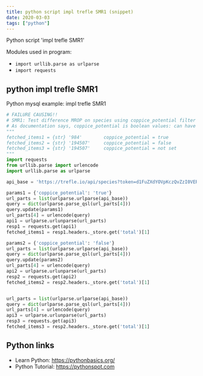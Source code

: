 ```yaml
---
title: python script impl trefle SMR1 (snippet)
date: 2020-03-03
tags: ["python"]
---
```

Python script 'impl trefle SMR1'


Modules used in program: 
* `import urllib.parse as urlparse`
* `import requests`

## python impl trefle SMR1

Python mysql example: impl trefle SMR1

```python
# FAILURE CAUSING!!
# SMR1: Test difference MROP on species using coppice_potential filter
# As documentation says, coppice_potential is boolean values: can have only true of false
"""
fetched_items1 = {str} '984'        coppice_potential = true
fetched_items2 = {str} '194507'     coppice_potential = false
fetched_items3 = {str} '194507'     coppice_potential = not set
"""
import requests
from urllib.parse import urlencode
import urllib.parse as urlparse

api_base = 'https://trefle.io/api/species?token=d1FuZXdYOVpKczQvZzI0VERPTjZwdz09'

params1 = {'coppice_potential': 'true'}
url_parts = list(urlparse.urlparse(api_base))
query = dict(urlparse.parse_qsl(url_parts[4]))
query.update(params1)
url_parts[4] = urlencode(query)
api1 = urlparse.urlunparse(url_parts)
resp1 = requests.get(api1)
fetched_items1 = resp1.headers._store.get('total')[1]

params2 = {'coppice_potential': 'false'}
url_parts = list(urlparse.urlparse(api_base))
query = dict(urlparse.parse_qsl(url_parts[4]))
query.update(params2)
url_parts[4] = urlencode(query)
api2 = urlparse.urlunparse(url_parts)
resp2 = requests.get(api2)
fetched_items2 = resp2.headers._store.get('total')[1]


url_parts = list(urlparse.urlparse(api_base))
query = dict(urlparse.parse_qsl(url_parts[4]))
url_parts[4] = urlencode(query)
api3 = urlparse.urlunparse(url_parts)
resp3 = requests.get(api3)
fetched_items3 = resp2.headers._store.get('total')[1]


```

## Python links

- Learn Python: https://pythonbasics.org/
- Python Tutorial: https://pythonspot.com
